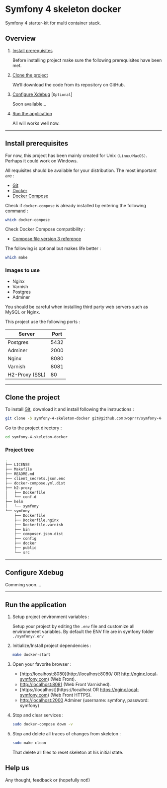 # Symfony 4 skeleton docker
Symfony 4 starter-kit for multi container stack.

## Overview

1. [Install prerequisites](#install-prerequisites)

    Before installing project make sure the following prerequisites have been met.

2. [Clone the project](#clone-the-project)

    We’ll download the code from its repository on GitHub.

3. [Configure Xdebug](#configure-xdebug) [`Optional`]

    Soon available...

4. [Run the application](#run-the-application)

    All will works well now.
___

## Install prerequisites

For now, this project has been mainly created for Unix `(Linux/MacOS)`. Perhaps it could work on Windows.

All requisites should be available for your distribution. The most important are :

* [Git](https://git-scm.com/downloads)
* [Docker](https://docs.docker.com/engine/installation/)
* [Docker Compose](https://docs.docker.com/compose/install/)

Check if `docker-compose` is already installed by entering the following command : 

```sh
which docker-compose
```

Check Docker Compose compatibility :

* [Compose file version 3 reference](https://docs.docker.com/compose/compose-file/)

The following is optional but makes life better :

```sh
which make
```

### Images to use

* Nginx
* Varnish
* Postgres
* Adminer

You should be careful when installing third party web servers such as MySQL or Nginx.

This project use the following ports :

| Server     | Port |
|------------|------|
| Postgres      | 5432 |
| Adminer | 2000 |
| Nginx      | 8080 |
| Varnish      | 8081 |
|  H2-Proxy (SSL) | 80 |

___

## Clone the project

To install [Git](http://git-scm.com/book/en/v2/Getting-Started-Installing-Git), download it and install following the instructions :

```sh
git clone -b symfony-4-skeleton-docker git@github.com:woprrr/symfony-4-skeleton-docker.git
```

Go to the project directory :

```sh
cd symfony-4-skeleton-docker
```

### Project tree

```sh
.
├── LICENSE
├── Makefile
├── README.md
├── client_secrets.json.enc
├── docker-compose.yml.dist
├── h2-proxy
│   ├── Dockerfile
│   └── conf.d
├── helm
│   └── symfony
└── symfony
    ├── Dockerfile
    ├── Dockerfile.nginx
    ├── Dockerfile.varnish
    ├── bin
    ├── composer.json.dist
    ├── config
    ├── docker
    ├── public
    └── src
```

___


## Configure Xdebug

Comming soon....
___

## Run the application

1. Setup project environment variables :

    Setup your project by editing the `.env` file and customize all environement variables. By default the ENV file are in symfony folder `./symfony/.env`

2. Initialize/Install project dependencies :

    ```sh
    make docker-start
    ```

3. Open your favorite browser :

    * [http://localhost:8080](http://localhost:8080/ OR http://nginx.local-symfony.com) (Web Front).
    * [http://localhost:8081](http://localhost:8081/) (Web Front Varnished).
    * [https://localhost](https://localhost OR https://nginx.local-symfony.com) (Web Front HTTPS).
    * [http://localhost:2000](http://localhost:2000/) Adminer (username: symfony, password: symfony)

4. Stop and clear services :

    ```sh
    sudo docker-compose down -v
    ```

5. Stop and delete all traces of changes from skeleton :

    ```sh
    sudo make clean
    ```
    That delete all files to reset skeleton at his initial state.

## Help us

Any thought, feedback or (hopefully not!)
